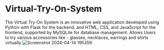 # Virtual-Try-On-System
The Virtual Try-On System is an innovative web application developed using Python with Flask for the backend, and HTML, CSS, and JavaScript for the frontend, supported by MySQLite for database management. Allows Users to try various accessories like - glasses, necklaces, earrings and shirts virtually
![Screenshot 2024-04-14 195359](https://github.com/user-attachments/assets/f286e9f4-a3e0-4a4d-8076-fa7abb1f2ebb)
